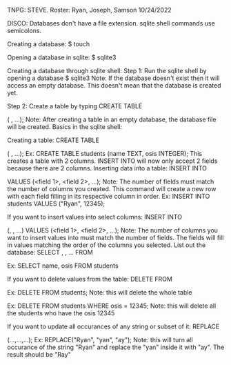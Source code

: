 TNPG: STEVE. Roster: Ryan, Joseph, Samson 10/24/2022

DISCO: Databases don't have a file extension. sqlite shell commands use semicolons.

Creating a database: $ touch

Opening a database in sqlite: $ sqlite3

Creating a database through sqlite shell: Step 1: Run the sqlite shell by opening a database $ sqlite3 Note: If the database doesn't exist then it will access an empty database. This doesn't mean that the database is created yet.

Step 2: Create a table by typing CREATE TABLE

( , ...); Note: After creating a table in an empty database, the database file will be created.
Basics in the sqlite shell:

Creating a table: CREATE TABLE

( , ...); Ex: CREATE TABLE students (name TEXT, osis INTEGER); This creates a table with 2 columns. INSERT INTO will now only accept 2 fields because there are 2 columns.
Inserting data into a table: INSERT INTO

VALUES (<field 1>, <field 2>, ...); Note: The number of fields must match the number of columns you created. This command will create a new row with each field filling in its respective column in order. Ex: INSERT INTO students VALUES ("Ryan", 12345);

If you want to insert values into select columns: INSERT INTO

(, , ...) VALUES (<field 1>, <field 2>, ...); Note: The number of columns you want to insert values into must match the number of fields. The fields will fill in values matching the order of the columns you selected.
List out the database: SELECT , , ... FROM

Ex: SELECT name, osis FROM students

If you want to delete values from the table: DELETE FROM 

Ex: DELETE FROM students; Note: this will delete the whole table

Ex: DELETE FROM students WHERE osis = 12345; Note: this will delete all the students who have the osis 12345

If you want to update all occurances of any string or subset of it: REPLACE

(...,...,...); Ex: REPLACE("Ryan", "yan", "ay"); Note: this will turn all occurance of the string "Ryan" and replace the "yan" inside it with "ay". The result should be "Ray"